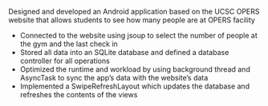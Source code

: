 Designed and developed an Android application based on the UCSC OPERS website that allows students to see how many people are at OPERS facility 
- Connected to the website using jsoup to select the number of people at the gym and the last check in
- Stored all data into an SQLite database and defined a database controller for all operations
- Optimized the runtime and workload by using background thread and AsyncTask to sync the app’s data with the website’s data
- Implemented a SwipeRefreshLayout which updates the database and refreshes the contents of the views
